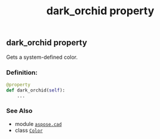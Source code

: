 ﻿---
title: dark_orchid property
second_title: Aspose.CAD for Python via .NET API References
description: 
type: docs
weight: 460
url: /python-net/aspose.cad/color/dark_orchid/
is_root: false
---

## dark_orchid property


Gets a system-defined color.
### Definition:
```python
@property
def dark_orchid(self):
    ...
```

### See Also
* module [`aspose.cad`](../../)
* class [`Color`](/cad/python-net/aspose.cad/color)
